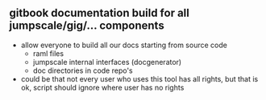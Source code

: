 ## gitbook documentation build for all jumpscale/gig/... components

- allow everyone to build all our docs starting from source code
    - raml files
    - jumpscale internal interfaces (docgenerator)
    - doc directories in code repo's
- could be that not every user who uses this tool has all rights, but that is ok, script should ignore where user has no rights

